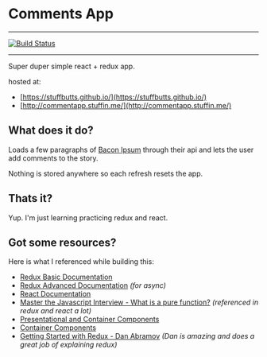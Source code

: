 # Comments App

- - -

[![Build Status](https://travis-ci.org/Stuffbutts/ReactReduxCommentsApp.svg?branch=master)](https://travis-ci.org/Stuffbutts/ReactReduxCommentsApp)

- - -

Super duper simple react + redux app.

hosted at:
 - [https://stuffbutts.github.io/](https://stuffbutts.github.io/) 
 - [http://commentapp.stuffin.me/](http://commentapp.stuffin.me/)

## What does it do?

Loads a few paragraphs of [Bacon Ipsum](https://baconipsum.com/json-api/) through their api and lets the user add 
comments to the story.

Nothing is stored anywhere so each refresh resets the app.

## Thats it?

Yup. I'm just learning practicing redux and react.

## Got some resources?

Here is what I referenced while building this:

- [Redux Basic Documentation](http://redux.js.org/docs/basics/)
- [Redux Advanced Documentation](http://redux.js.org/docs/advanced/) _(for async)_
- [React Documentation](https://facebook.github.io/react/docs)
- [Master the Javascript Interview - What is a pure function?](
https://medium.com/javascript-scene/master-the-javascript-interview-what-is-a-pure-function-d1c076bec976)
_(referenced in redux and react a lot)_
- [Presentational and Container Components](https://medium.com/@dan_abramov/smart-and-dumb-components-7ca2f9a7c7d0)
- [Container Components](https://medium.com/@learnreact/container-components-c0e67432e005)
- [Getting Started with Redux - Dan Abramov](https://egghead.io/courses/getting-started-with-redux)
_(Dan is amazing and does a great job of explaining redux)_
